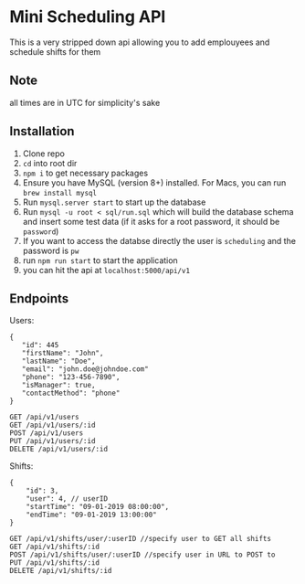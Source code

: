
# Mini Scheduling API
This is a very stripped down api allowing you to add emplouyees and schedule shifts for them

## Note 
all times are in UTC for simplicity's sake

## Installation
1. Clone repo
2. `cd` into root dir
3. `npm i` to get necessary packages
4. Ensure you have MySQL (version 8+) installed.  For Macs, you can run `brew install mysql`
5. Run `mysql.server start` to start up the database
6. Run `mysql -u root < sql/run.sql` which will build the database schema and insert some test data (if it asks for a root password, it should be `password`)
7. If you want to access the databse directly the user is `scheduling` and the password is `pw`
8. run `npm run start` to start the application
9. you can hit the api at `localhost:5000/api/v1`

## Endpoints
Users:
```
{
   "id": 445
   "firstName": "John",
   "lastName": "Doe",
   "email": "john.doe@johndoe.com"
   "phone": "123-456-7890",
   "isManager": true,  
   "contactMethod": "phone"
}
```

```
GET /api/v1/users
GET /api/v1/users/:id
POST /api/v1/users
PUT /api/v1/users/:id
DELETE /api/v1/users/:id
```

Shifts:
```
{
	"id": 3,
	"user": 4, // userID
	"startTime": "09-01-2019 08:00:00",
	"endTime": "09-01-2019 13:00:00"
}
```

```
GET /api/v1/shifts/user/:userID //specify user to GET all shifts
GET /api/v1/shifts/:id
POST /api/v1/shifts/user/:userID //specify user in URL to POST to
PUT /api/v1/shifts/:id
DELETE /api/v1/shifts/:id
```